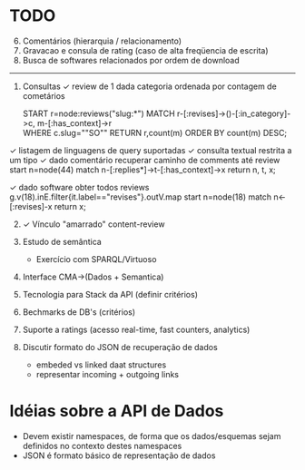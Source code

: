 TODO
====

6. Comentários (hierarquia / relacionamento)
7. Gravacao e consula de rating (caso de alta freqüencia de escrita)
8. Busca de softwares relacionados por ordem de download

---

1. Consultas
  ✓ review de 1 dada categoria ordenada por contagem de cometários
  
      START r=node:reviews("slug:*") 
      MATCH r-[:revises]->()-[:in_category]->c, m-[:has_context]->r  
      WHERE c.slug="\"SO\"" 
      RETURN r,count(m) 
      ORDER BY count(m) DESC;
  
  ✓ listagem de linguagens de query suportadas 
  ✓ consulta textual restrita a um tipo
  ✓ dado comentário recuperar caminho de comments até review
     start n=node(44) match n-[:replies*]->t-[:has_context]->x return  n, t, x;
  
  ✓ dado software obter todos reviews
     g.v(18).inE.filter{it.label=="revises"}.outV.map
     start n=node(18) match n<-[:revises]-x return x;
      
2. ✓ Vínculo "amarrado" content-review

3. Estudo de semântica
   -  Exercício com SPARQL/Virtuoso

4. Interface CMA->(Dados + Semantica)

5. Tecnologia para Stack da API (definir critérios)

6. Bechmarks de DB's (critérios)

7. Suporte a ratings (acesso real-time, fast counters, analytics)

8. Discutir formato do JSON de recuperação de dados 
   - embeded vs linked daat structures
   - representar incoming + outgoing links

Idéias sobre a API de Dados
===========================
   - Devem existir namespaces, de forma que os dados/esquemas sejam definidos no contexto destes namespaces
   - JSON é formato básico de representação de dados
